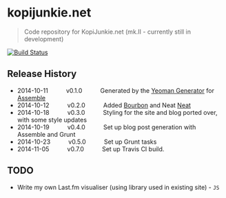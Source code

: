 # kopijunkie.net

> Code repository for KopiJunkie.net (mk.II - currently still in development)

[![Build Status](https://travis-ci.org/kopijunkie/kopijunkie.net.svg?branch=master)](https://travis-ci.org/kopijunkie/kopijunkie.net)

## Release History
 * 2014-10-11   v0.1.0   Generated by the [Yeoman Generator](https://github.com/assemble/generator-assemble) for [Assemble](http://assemble.io)
 * 2014-10-12   v0.2.0   Added [Bourbon](http://bourbon.io) and Neat [Neat](http://neat.bourbon.io)
 * 2014-10-18   v0.3.0   Styling for the site and blog ported over, with some style updates
 * 2014-10-19   v0.4.0   Set up blog post generation with Assemble and Grunt
 * 2014-10-23   v0.5.0   Set up Grunt tasks
 * 2014-11-05   v0.7.0   Set up Travis CI build.


## TODO
 * Write my own Last.fm visualiser (using library used in existing site) - `JS`
